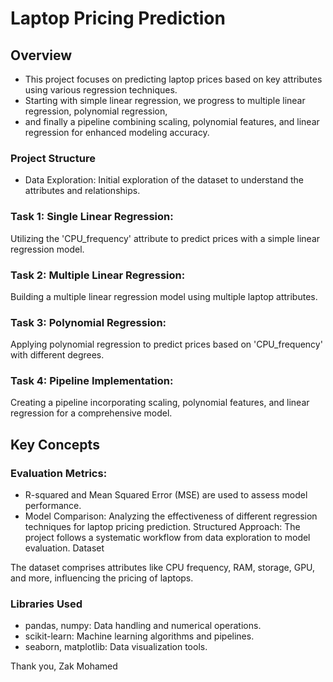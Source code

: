 # Laptop Pricing Prediction 

## Overview

* This project focuses on predicting laptop prices based on key attributes using various regression techniques. 
* Starting with simple linear regression, we progress to multiple linear regression, polynomial regression,
* and finally a pipeline combining scaling, polynomial features, and linear regression for enhanced modeling accuracy.

### Project Structure
* Data Exploration:
Initial exploration of the dataset to understand the attributes and relationships.
### Task 1: Single Linear Regression:
Utilizing the 'CPU_frequency' attribute to predict prices with a simple linear regression model.
### Task 2: Multiple Linear Regression:
Building a multiple linear regression model using multiple laptop attributes.
### Task 3: Polynomial Regression:
Applying polynomial regression to predict prices based on 'CPU_frequency' with different degrees.
### Task 4: Pipeline Implementation:
Creating a pipeline incorporating scaling, polynomial features, and linear regression for a comprehensive model.
## Key Concepts
### Evaluation Metrics:
* R-squared and Mean Squared Error (MSE) are used to assess model performance.
* Model Comparison:
Analyzing the effectiveness of different regression techniques for laptop pricing prediction.
Structured Approach:
The project follows a systematic workflow from data exploration to model evaluation.
Dataset

The dataset comprises attributes like CPU frequency, RAM, storage, GPU, and more, influencing the pricing of laptops.

### Libraries Used
* pandas, numpy: Data handling and numerical operations.
* scikit-learn: Machine learning algorithms and pipelines.
* seaborn, matplotlib: Data visualization tools.

Thank you, 
Zak Mohamed
